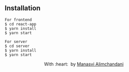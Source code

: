 
## Installation
```
For frontend
$ cd react-app
$ yarn install
$ yarn start

For server
$ cd server
$ yarn install
$ yarn start
```

<p align="center">
	With :heart: &nbsp;by <a href="#" target="_blank">Manasvi Alimchandani</a>
</p>

